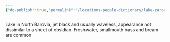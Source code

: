 ```yaml
---
{"dg-publish":true,"permalink":"/locations-people-dictionary/lake-zarovich/","tags":["Location"]}
---
```


Lake in North Barovia, jet black and usually waveless, appearance not dissimilar to a sheet of obsidian.
Freshwater, smallmouth bass and bream are common
